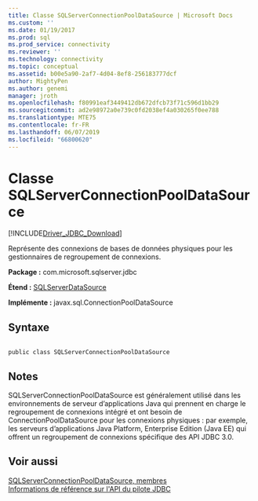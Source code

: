 ```yaml
---
title: Classe SQLServerConnectionPoolDataSource | Microsoft Docs
ms.custom: ''
ms.date: 01/19/2017
ms.prod: sql
ms.prod_service: connectivity
ms.reviewer: ''
ms.technology: connectivity
ms.topic: conceptual
ms.assetid: b00e5a90-2af7-4d04-8ef8-256183777dcf
author: MightyPen
ms.author: genemi
manager: jroth
ms.openlocfilehash: f80991eaf3449412db672dfcb73f71c596d1bb29
ms.sourcegitcommit: ad2e98972a0e739c0fd2038ef4a030265f0ee788
ms.translationtype: MTE75
ms.contentlocale: fr-FR
ms.lasthandoff: 06/07/2019
ms.locfileid: "66800620"
---
```

# <a name="sqlserverconnectionpooldatasource-class"></a>Classe SQLServerConnectionPoolDataSource
[!INCLUDE[Driver_JDBC_Download](../../../includes/driver_jdbc_download.md)]

  Représente des connexions de bases de données physiques pour les gestionnaires de regroupement de connexions.  
  
 **Package :** com.microsoft.sqlserver.jdbc  
  
 **Étend :** [SQLServerDataSource](../../../connect/jdbc/reference/sqlserverdatasource-class.md)  
  
 **Implémente :** javax.sql.ConnectionPoolDataSource  
  
## <a name="syntax"></a>Syntaxe  
  
```  
  
public class SQLServerConnectionPoolDataSource  
```  
  
## <a name="remarks"></a>Notes  
 SQLServerConnectionPoolDataSource est généralement utilisé dans les environnements de serveur d’applications Java qui prennent en charge le regroupement de connexions intégré et ont besoin de ConnectionPoolDataSource pour les connexions physiques : par exemple, les serveurs d’applications Java Platform, Enterprise Edition (Java EE) qui offrent un regroupement de connexions spécifique des API JDBC 3.0.  
  
## <a name="see-also"></a>Voir aussi  
 [SQLServerConnectionPoolDataSource, membres](../../../connect/jdbc/reference/sqlserverconnectionpooldatasource-members.md)   
 [Informations de référence sur l'API du pilote JDBC](../../../connect/jdbc/reference/jdbc-driver-api-reference.md)  
  
  
